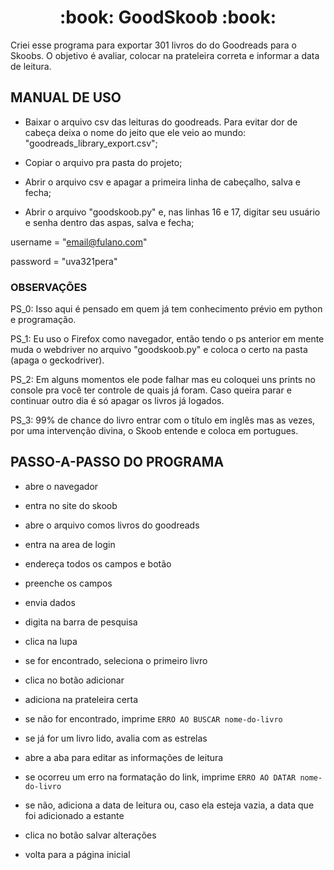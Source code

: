 <h1 align="center"> :book: GoodSkoob :book: </h1>

Criei esse programa para exportar 301 livros do do Goodreads para o Skoobs. O objetivo é avaliar, colocar na prateleira correta e informar a data de leitura.

## MANUAL DE USO

- Baixar o arquivo csv das leituras do goodreads. Para evitar dor de cabeça deixa o nome do jeito que ele veio ao mundo: "goodreads_library_export.csv";

- Copiar o arquivo pra pasta do projeto;

- Abrir o arquivo csv e apagar a primeira linha de cabeçalho, salva e fecha;

- Abrir o arquivo "goodskoob.py" e, nas linhas 16 e 17, digitar seu usuário e senha dentro das aspas, salva e fecha;

username = "email@fulano.com"

password = "uva321pera"

### OBSERVAÇÕES

PS_0: Isso aqui é pensado em quem já tem conhecimento prévio em python e programação.

PS_1: Eu uso o Firefox como navegador, então tendo o ps anterior em mente muda o webdriver no arquivo "goodskoob.py" e coloca o certo na pasta (apaga o geckodriver).

PS_2: Em alguns momentos ele pode falhar mas eu coloquei uns prints no console pra você ter controle de quais já foram. Caso queira parar e continuar outro dia é só apagar os livros já logados.

PS_3: 99% de chance do livro entrar com o título em inglês mas as vezes, por uma intervenção divina, o Skoob entende e coloca em portugues. 

## PASSO-A-PASSO DO PROGRAMA

- abre o navegador
- entra no site do skoob


- abre o arquivo comos livros do goodreads

- entra na area de login
- endereça todos os campos e botão
- preenche os campos
- envia dados

- digita na barra de pesquisa
- clica na lupa

- se for encontrado, seleciona o primeiro livro
- clica no botão adicionar
- adiciona na prateleira certa

- se não for encontrado, imprime `ERRO AO BUSCAR nome-do-livro`

- se já for um livro lido, avalia com as estrelas
- abre a aba para editar as informações de leitura

- se ocorreu um erro na formatação do link, imprime `ERRO AO DATAR nome-do-livro`

- se não, adiciona a data de leitura ou, caso ela esteja vazia, a data que foi adicionado a estante
- clica no botão salvar alterações

- volta para a página inicial


